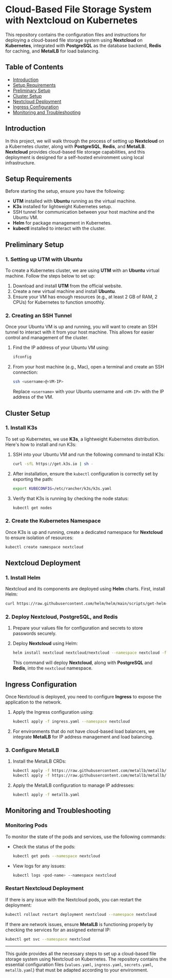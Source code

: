 
# Cloud-Based File Storage System with Nextcloud on Kubernetes

This repository contains the configuration files and instructions for deploying a cloud-based file storage system using **Nextcloud** on **Kubernetes**, integrated with **PostgreSQL** as the database backend, **Redis** for caching, and **MetalLB** for load balancing.

## Table of Contents

- [Introduction](#introduction)
- [Setup Requirements](#setup-requirements)
- [Preliminary Setup](#preliminary-setup)
- [Cluster Setup](#cluster-setup)
- [Nextcloud Deployment](#nextcloud-deployment)
- [Ingress Configuration](#ingress-configuration)
- [Monitoring and Troubleshooting](#monitoring-and-troubleshooting)

## Introduction

In this project, we will walk through the process of setting up **Nextcloud** on a Kubernetes cluster, along with **PostgreSQL**, **Redis**, and **MetalLB**. **Nextcloud** provides cloud-based file storage capabilities, and this deployment is designed for a self-hosted environment using local infrastructure.

## Setup Requirements

Before starting the setup, ensure you have the following:

- **UTM** installed with **Ubuntu** running as the virtual machine.
- **K3s** installed for lightweight Kubernetes setup.
- SSH tunnel for communication between your host machine and the Ubuntu VM.
- **Helm** for package management in Kubernetes.
- **kubectl** installed to interact with the cluster.

## Preliminary Setup

### 1. Setting up UTM with Ubuntu

To create a Kubernetes cluster, we are using **UTM** with an **Ubuntu** virtual machine. Follow the steps below to set up:

1. Download and install **UTM** from the official website.
2. Create a new virtual machine and install **Ubuntu**.
3. Ensure your VM has enough resources (e.g., at least 2 GB of RAM, 2 CPUs) for Kubernetes to function smoothly.

### 2. Creating an SSH Tunnel

Once your Ubuntu VM is up and running, you will want to create an SSH tunnel to interact with it from your host machine. This allows for easier control and management of the cluster.

1. Find the IP address of your Ubuntu VM using:

   ```bash
   ifconfig
   ```

2. From your host machine (e.g., Mac), open a terminal and create an SSH connection:

   ```bash
   ssh <username>@<VM-IP>
   ```

   Replace `<username>` with your Ubuntu username and `<VM-IP>` with the IP address of the VM.

## Cluster Setup

### 1. Install K3s

To set up Kubernetes, we use **K3s**, a lightweight Kubernetes distribution. Here's how to install and run K3s:

1. SSH into your Ubuntu VM and run the following command to install K3s:

   ```bash
   curl -sfL https://get.k3s.io | sh -
   ```

2. After installation, ensure the `kubectl` configuration is correctly set by exporting the path:

   ```bash
   export KUBECONFIG=/etc/rancher/k3s/k3s.yaml
   ```

3. Verify that K3s is running by checking the node status:

   ```bash
   kubectl get nodes
   ```

### 2. Create the Kubernetes Namespace

Once K3s is up and running, create a dedicated namespace for **Nextcloud** to ensure isolation of resources:

```bash
kubectl create namespace nextcloud
```

## Nextcloud Deployment

### 1. Install Helm

Nextcloud and its components are deployed using **Helm** charts. First, install Helm:

```bash
curl https://raw.githubusercontent.com/helm/helm/main/scripts/get-helm-3 | bash
```

### 2. Deploy Nextcloud, PostgreSQL, and Redis

1. Prepare your values file for configuration and secrets to store passwords securely.
2. Deploy **Nextcloud** using Helm:

   ```bash
   helm install nextcloud nextcloud/nextcloud --namespace nextcloud -f values.yaml
   ```

   This command will deploy **Nextcloud**, along with **PostgreSQL** and **Redis**, into the `nextcloud` namespace.

## Ingress Configuration

Once Nextcloud is deployed, you need to configure **Ingress** to expose the application to the network.

1. Apply the Ingress configuration using:

   ```bash
   kubectl apply -f ingress.yaml --namespace nextcloud
   ```

2. For environments that do not have cloud-based load balancers, we integrate **MetalLB** for IP address management and load balancing.

### 3. Configure MetalLB

1. Install the MetalLB CRDs:

   ```bash
   kubectl apply -f https://raw.githubusercontent.com/metallb/metallb/v0.13.7/config/crd/bases/metallb.io_ipaddresspools.yaml
   kubectl apply -f https://raw.githubusercontent.com/metallb/metallb/v0.13.7/config/crd/bases/metallb.io_l2advertisements.yaml
   ```

2. Apply the MetalLB configuration to manage IP addresses:

   ```bash
   kubectl apply -f metallb.yaml
   ```

## Monitoring and Troubleshooting

### Monitoring Pods

To monitor the state of the pods and services, use the following commands:

- Check the status of the pods:

  ```bash
  kubectl get pods --namespace nextcloud
  ```

- View logs for any issues:

  ```bash
  kubectl logs <pod-name> --namespace nextcloud
  ```

### Restart Nextcloud Deployment

If there is any issue with the Nextcloud pods, you can restart the deployment:

```bash
kubectl rollout restart deployment nextcloud --namespace nextcloud
```

If there are network issues, ensure **MetalLB** is functioning properly by checking the services for an assigned external IP:

```bash
kubectl get svc --namespace nextcloud
```

---

This guide provides all the necessary steps to set up a cloud-based file storage system using Nextcloud on Kubernetes. The repository contains the essential configuration files (`values.yaml`, `ingress.yaml`, `secrets.yaml`, `metallb.yaml`) that must be adapted according to your environment.
